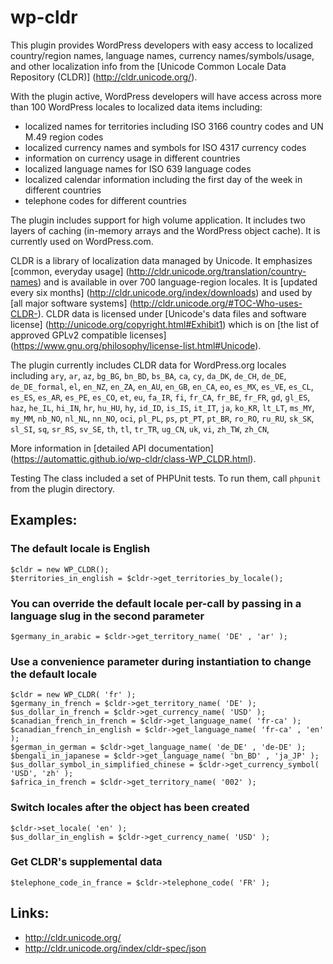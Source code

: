 # wp-cldr

This plugin provides WordPress developers with easy access to localized country/region names, language names, currency names/symbols/usage, and other localization info from the [Unicode Common Locale Data Repository (CLDR)] (http://cldr.unicode.org/).

With the plugin active, WordPress developers will have access across more than 100 WordPress locales to localized data items including:
- localized names for territories including ISO 3166 country codes and UN M.49 region codes
- localized currency names and symbols for ISO 4317 currency codes
- information on currency usage in different countries
- localized language names for ISO 639 language codes
- localized calendar information including the first day of the week in different countries
- telephone codes for different countries

The plugin includes support for high volume application. It includes two layers of caching (in-memory arrays and the WordPress object cache). It is currently used on WordPress.com.

CLDR is a library of localization data managed by Unicode. It emphasizes [common, everyday usage] (http://cldr.unicode.org/translation/country-names) and is available in over 700 language-region locales. It is [updated every six months] (http://cldr.unicode.org/index/downloads) and used by [all major software systems] (http://cldr.unicode.org/#TOC-Who-uses-CLDR-). CLDR data is licensed under [Unicode's data files and software license] (http://unicode.org/copyright.html#Exhibit1) which is on [the list of approved GPLv2 compatible licenses] (https://www.gnu.org/philosophy/license-list.html#Unicode).

The plugin currently includes CLDR data for WordPress.org locales including `ary`, `ar`, `az`, `bg_BG`, `bn_BD`, `bs_BA`, `ca`, `cy`, `da_DK`, `de_CH`, `de_DE`, `de_DE_formal`, `el`, `en_NZ`, `en_ZA`, `en_AU`, `en_GB`, `en_CA`, `eo`, `es_MX`, `es_VE`, `es_CL`, `es_ES`, `es_AR`, `es_PE`, `es_CO`, `et`, `eu`, `fa_IR`, `fi`, `fr_CA`, `fr_BE`, `fr_FR`, `gd`, `gl_ES`, `haz`, `he_IL`, `hi_IN`, `hr`, `hu_HU`, `hy`, `id_ID`, `is_IS`, `it_IT`, `ja`, `ko_KR`, `lt_LT`, `ms_MY`, `my_MM`, `nb_NO`, `nl_NL`, `nn_NO`, `oci`, `pl_PL`, `ps`, `pt_PT`, `pt_BR`, `ro_RO`, `ru_RU`, `sk_SK`, `sl_SI`, `sq`, `sr_RS`, `sv_SE`, `th`, `tl`, `tr_TR`, `ug_CN`, `uk`, `vi`, `zh_TW`, `zh_CN`,

More information in [detailed API documentation] (https://automattic.github.io/wp-cldr/class-WP_CLDR.html).

Testing
The class included a set of PHPUnit tests. To run them, call `phpunit` from the plugin directory.

##

## Examples:
### The default locale is English
```
$cldr = new WP_CLDR();
$territories_in_english = $cldr->get_territories_by_locale();
```

### You can override the default locale per-call by passing in a language slug in the second parameter
```
$germany_in_arabic = $cldr->get_territory_name( 'DE' , 'ar' );
```

### Use a convenience parameter during instantiation to change the default locale
```
$cldr = new WP_CLDR( 'fr' );
$germany_in_french = $cldr->get_territory_name( 'DE' );
$us_dollar_in_french = $cldr->get_currency_name( 'USD' );
$canadian_french_in_french = $cldr->get_language_name( 'fr-ca' );
$canadian_french_in_english = $cldr->get_language_name( 'fr-ca' , 'en' );
$german_in_german = $cldr->get_language_name( 'de_DE' , 'de-DE' );
$bengali_in_japanese = $cldr->get_language_name( 'bn_BD' , 'ja_JP' );
$us_dollar_symbol_in_simplified_chinese = $cldr->get_currency_symbol( 'USD', 'zh' );
$africa_in_french = $cldr->get_territory_name( '002' );
```

### Switch locales after the object has been created
```
$cldr->set_locale( 'en' );
$us_dollar_in_english = $cldr->get_currency_name( 'USD' );
```

### Get CLDR's supplemental data
```
$telephone_code_in_france = $cldr->telephone_code( 'FR' );
```

## Links:
* http://cldr.unicode.org/
* http://cldr.unicode.org/index/cldr-spec/json
